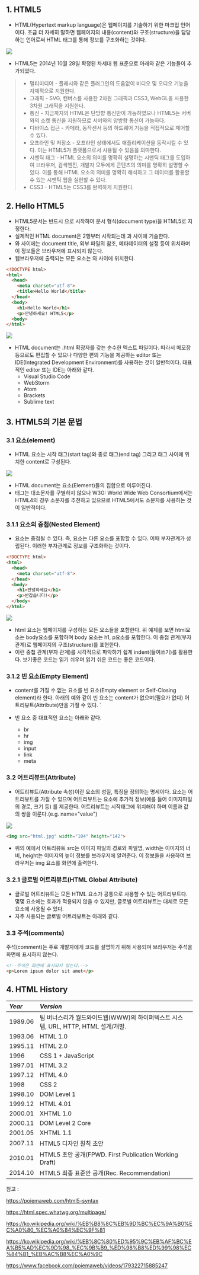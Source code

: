 ## 1. HTML5
- HTML(Hypertext markup language)은 웹페이지를 기술하기 위한 마크업 언어이다. 
조금 더 자세히 말하면 웹페이지의 내용(content)와 구조(structure)을 담당하는 언어로써 HTML 태그를 통해 정보를 구조화하는 것이다. 

![](../assets/html1_1.png)

- HTML5는 2014년 10월 28일 확정된 차세대 웹 표준으로 아래와 같은 기능들이 추가되었다.

> - 멀티미디어 - 플래시와 같은 플러그인의 도움없이 비디오 및 오디오 기능을 자체적으로 지원한다.
> - 그래픽 - SVG, 캔버스를 사용한 2차원 그래픽과 CSS3, WebGL을 사용한 3차원 그래픽을 지원한다.
> - 통신 - 지금까지의 HTML은 단방향 통신만이 가능하였으나 HTML5는 서버와의 소켓 통신을 지원하므로 서버와의 양방향 통신이 가능하다.
> - 디바이스 접근 - 카메라, 동작센서 등의 하드웨어 기능을 직접적으로 제어할 수 있다.
> - 오프라인 및 저장소 - 오프라인 상태에서도 애플리케이션을 동작시킬 수 있다. 이는 HTML5가 플랫폼으로서 사용될 수 있음을 의마한다.
> - 시멘틱 태그 - HTML 요소의 의미를 명확히 설명하는 시맨틱 태그를 도입하여 브라우저, 검색엔진, 개발자 모두에게 콘텐츠의 의미를 명확히 설명할 수 있다.
이를 통해 HTML 요소의 의미를 명확히 해석하고 그 데이터를 활용할 수 있는 시맨틱 웹을 실현할 수 있다.
> - CSS3 - HTML5는 CSS3를 완벽하게 지원한다.

## 2. Hello HTML5
- HTML5문서는 반드시 <!DOCTYPE html>으로 시작하여 문서 형식(document type)을 HTML5로 지정한다.
- 실제적인 HTML document은 2행부터 시작되는데 <html>과 </html>사이에 기술한다.
- <head>와 </head>사이에는 document title, 외부 파일의 참조, 메타데이터의 설정 등이 위치하며 이 정보들은 브라우저에 표시되지 않는다.
- 웹브라우저에 출력되는 모든 요소는 <body>와 </body>사이에 위치한다.

```html
<!DOCTYPE html>
<html>
  <head>
    <meta charset="utf-8">
    <title>Hello World</title>
  </head>
  <body>
    <h1>Hello World</h1>
    <p>안녕하세요! HTML5</p>
  <body>
</html>
```

![](../assets/html1_2.PNG)

- HTML document는 .html 확장자를 갖는 순수한 텍스트 파일이다. 따라서 메모장 등으로도 편집할 수 있으나 다양한 편의 기능을 제공하는 editor 또는 
IDE(Integrated Development Environment)를 사용하는 것이 일반적이다. 대표적인 editor 또는 IDE는 아래와 같다.
    - Visual Studio Code
    - WebStorm
    - Atom
    - Brackets
    - Sublime text
    
## 3. HTML5의 기본 문법
### 3.1 요소(element)
- HTML 요소는 시작 태그(start tag)와 종료 태그(end tag) 그리고 태그 사이에 위치한 content로 구성된다.

![](../assets/html1_3.png)


- HTML document는 요소(Element)들의 집합으로 이루어진다.
- 태그는 대소문자를 구별하지 않으나 W3G: World Wide Web Consortium에서는 HTML4의 경우 소문자를 추천하고 있으므로 HTML5에서도 소문자를 사용하는 것이 일반적이다.

### 3.1.1 요소의 중첩(Nested Element)
- 요소는 중첩될 수 있다. 즉, 요소는 다른 요소를 포함할 수 있다. 이때 부자관계가 성립된다. 이러한 부자관계로 정보를 구조화하는 것이다.

```html
<!DOCTYPE html>
<html>
  <head>
    <meta charset="utf-8">
  </head>
  <body>
    <h1>안녕하세요</h1>
    <p>반갑습니다!</p>
  </body>
</html>
```

![](../assets/html1_4.PNG)

- html 요소는 웹페이지를 구성하는 모든 요소들을 포함한다. 위 예제를 보면 html요소는 body요소를 포함하며 body 요소는 h1, p요소를 포함한다. 
이 중첩 관계(부자 관계)로 웹페이지의 구조(structure)를 표현한다.
- 이런 중첩 관계(부자 관계)를 시각적으로 파악하기 쉽게 indent(들여쓰기)를 활용한다. 보기좋은 코드는 읽기 쉬우며 읽기 쉬운 코드는 좋은 코드이다.

### 3.1.2 빈 요소(Empty Element)
- content를 가질 수 없는 요소를 빈 요소(Empty element or Self-Closing element)라 한다. 아래의 예와 같이 빈 요소는 content가 없으며(필요가 없다) 어트리뷰트(Attribute)만을 가질 수 있다.
`<meta charset="utf-8">

- 빈 요소 중 대표적인 요소는 아래와 같다.
  - br
  - hr
  - img
  - input
  - link
  - meta

### 3.2 어트리뷰트(Attribute)
- 어트리뷰트(Attribute 속성)이란 요소의 성질, 특징을 정의하는 명세이다. 요소는 어트리뷰트를 가질 수 있으며 어트리뷰트는 요소에 추가적 정보(예를 들어 이미지파일의 경로, 크기 등)
를 제공한다. 어트리뷰트는 시작태그에 위치해야 하며 이름과 값의 쌍을 이룬다.(e.g. name="value")

![](../assets/html1_5.png)

```html
<img src="html.jpg" width="104" height="142">
```

- 위의 예에서 어트리뷰트 src는 이미지 파일의 경로와 파일명, width는 이미지의 너비, height는 이미지의 높이 정보를 브라우저에 알려준다. 이 정보들을 사용하여 브라우저는 img 요소를 화면에
출력한다.

### 3.2.1 글로벌 어트리뷰트(HTML Global Attribute)
- 글로벌 어트리뷰트는 모든 HTML 요소가 공통으로 사용할 수 있는 어트리뷰트다. 몇몇 요소에는 효과가 적용되지 않을 수 있지만, 글로벌 어트리뷰트는 대체로 모든 요소에 사용될 수 있다. 
- 자주 사용되는 글로벌 어트리뷰트는 아래와 같다.

### 3.3 주석(comments)
주석(comment)는 주로 개발자에게 코드를 설명하기 위해 사용되며 브라우저는 주석을 화면에 표시하지 않는다.
```html
<!--주석은 화면에 표시되지 않는다.-->
<p>Lorem ipsum dolor sit amet</p>
```

## 4. HTML History

| *Year* | *Version* | 
|:---|:---|
|1989.06	|팀 버너스리가 월드와이드웹(WWW)의 하이퍼텍스트 시스템, URL, HTTP, HTML 설계/개발.|
|1993.06	|HTML 1.0|
|1995.11	|HTML 2.0|
|1996	|CSS 1 + JavaScript|
|1997.01|	HTML 3.2|
|1997.12|	HTML 4.0|
|1998|	CSS 2|
|1998.10|	DOM Level 1|
|1999.12|	HTML 4.01|
|2000.01|	XHTML 1.0|
|2000.11|	DOM Level 2 Core|
|2001.05|	XHTML 1.1|
|2007.11|	HTML5 디자인 원칙 초안|
|2010.01|	HTML5 초안 공개(FPWD. First Publication Working Draft)|
|2014.10|	HTML5 최종 표준안 공개(Rec. Recommendation)|


참고 : 

https://poiemaweb.com/html5-syntax

https://html.spec.whatwg.org/multipage/

https://ko.wikipedia.org/wiki/%EB%B8%8C%EB%9D%BC%EC%9A%B0%EC%A0%80_%EC%A0%84%EC%9F%81

https://ko.wikipedia.org/wiki/%EB%8C%80%ED%95%9C%EB%AF%BC%EA%B5%AD%EC%9D%98_%EC%9B%B9_%ED%98%B8%ED%99%98%EC%84%B1_%EB%AC%B8%EC%A0%9C

https://www.facebook.com/poiemaweb/videos/179322715885247
